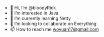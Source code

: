 - 👋 Hi, I’m @bloodyRick
- 👀 I’m interested in Java
- 🌱 I’m currently learning Netty
- 💞️ I’m looking to collaborate on Everything
- 📫 How to reach me woyuan17@gmail.com

<!---
bloodyRick/bloodyRick is a ✨ special ✨ repository because its `README.md` (this file) appears on your GitHub profile.
You can click the Preview link to take a look at your changes.
--->
